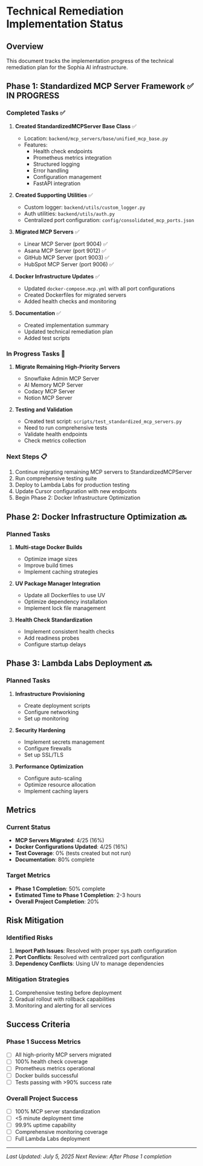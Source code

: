 # Technical Remediation Implementation Status

## Overview
This document tracks the implementation progress of the technical remediation plan for the Sophia AI infrastructure.

## Phase 1: Standardized MCP Server Framework ✅ IN PROGRESS

### Completed Tasks ✅

1. **Created StandardizedMCPServer Base Class** ✅
   - Location: `backend/mcp_servers/base/unified_mcp_base.py`
   - Features:
     - Health check endpoints
     - Prometheus metrics integration
     - Structured logging
     - Error handling
     - Configuration management
     - FastAPI integration

2. **Created Supporting Utilities** ✅
   - Custom logger: `backend/utils/custom_logger.py`
   - Auth utilities: `backend/utils/auth.py`
   - Centralized port configuration: `config/consolidated_mcp_ports.json`

3. **Migrated MCP Servers** ✅
   - Linear MCP Server (port 9004) ✅
   - Asana MCP Server (port 9012) ✅
   - GitHub MCP Server (port 9003) ✅
   - HubSpot MCP Server (port 9006) ✅

4. **Docker Infrastructure Updates** ✅
   - Updated `docker-compose.mcp.yml` with all port configurations
   - Created Dockerfiles for migrated servers
   - Added health checks and monitoring

5. **Documentation** ✅
   - Created implementation summary
   - Updated technical remediation plan
   - Added test scripts

### In Progress Tasks 🔄

1. **Migrate Remaining High-Priority Servers**
   - Snowflake Admin MCP Server
   - AI Memory MCP Server
   - Codacy MCP Server
   - Notion MCP Server

2. **Testing and Validation**
   - Created test script: `scripts/test_standardized_mcp_servers.py`
   - Need to run comprehensive tests
   - Validate health endpoints
   - Check metrics collection

### Next Steps 📋

1. Continue migrating remaining MCP servers to StandardizedMCPServer
2. Run comprehensive testing suite
3. Deploy to Lambda Labs for production testing
4. Update Cursor configuration with new endpoints
5. Begin Phase 2: Docker Infrastructure Optimization

## Phase 2: Docker Infrastructure Optimization 🔜

### Planned Tasks

1. **Multi-stage Docker Builds**
   - Optimize image sizes
   - Improve build times
   - Implement caching strategies

2. **UV Package Manager Integration**
   - Update all Dockerfiles to use UV
   - Optimize dependency installation
   - Implement lock file management

3. **Health Check Standardization**
   - Implement consistent health checks
   - Add readiness probes
   - Configure startup delays

## Phase 3: Lambda Labs Deployment 🔜

### Planned Tasks

1. **Infrastructure Provisioning**
   - Create deployment scripts
   - Configure networking
   - Set up monitoring

2. **Security Hardening**
   - Implement secrets management
   - Configure firewalls
   - Set up SSL/TLS

3. **Performance Optimization**
   - Configure auto-scaling
   - Optimize resource allocation
   - Implement caching layers

## Metrics

### Current Status
- **MCP Servers Migrated**: 4/25 (16%)
- **Docker Configurations Updated**: 4/25 (16%)
- **Test Coverage**: 0% (tests created but not run)
- **Documentation**: 80% complete

### Target Metrics
- **Phase 1 Completion**: 50% complete
- **Estimated Time to Phase 1 Completion**: 2-3 hours
- **Overall Project Completion**: 20%

## Risk Mitigation

### Identified Risks
1. **Import Path Issues**: Resolved with proper sys.path configuration
2. **Port Conflicts**: Resolved with centralized port configuration
3. **Dependency Conflicts**: Using UV to manage dependencies

### Mitigation Strategies
1. Comprehensive testing before deployment
2. Gradual rollout with rollback capabilities
3. Monitoring and alerting for all services

## Success Criteria

### Phase 1 Success Metrics
- [ ] All high-priority MCP servers migrated
- [ ] 100% health check coverage
- [ ] Prometheus metrics operational
- [ ] Docker builds successful
- [ ] Tests passing with >90% success rate

### Overall Project Success
- [ ] 100% MCP server standardization
- [ ] <5 minute deployment time
- [ ] 99.9% uptime capability
- [ ] Comprehensive monitoring coverage
- [ ] Full Lambda Labs deployment

---

*Last Updated: July 5, 2025*
*Next Review: After Phase 1 completion*

